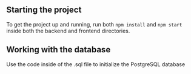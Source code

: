 ## Starting the project
To get the project up and running, run both `npm install` and `npm start` inside both the backend and frontend directories.

## Working with the database
Use the code inside of the .sql file to initialize the PostgreSQL database
